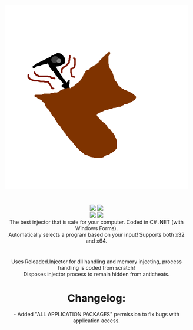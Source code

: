 <div align="center"><img src="logo.png"></div>
<h1></h1>
<div align="center"><img src="https://img.shields.io/static/v1?label=Virustotal&message=1 Detection&color=red">  <img src="https://img.shields.io/static/v1?label=Active&message=Yes&color=green"></div>
<div align="center"><img src="https://forthebadge.com/images/badges/made-with-c-sharp.svg">  <img src="https://forthebadge.com/images/badges/powered-by-flux-capacitor.svg"></div>
<div align="center">The best injector that is safe for your computer. Coded in C# .NET (with Windows Forms).</div>
<div align="center">Automatically selects a program based on your input! Supports both x32 and x64.</div>
<h1></h1>
<div align="center">Uses Reloaded.Injector for dll handling and memory injecting, process handling is coded from scratch!</div>
<div align="center">Disposes injector process to remain hidden from anticheats.</div>
<h1></h1>
<div align="center"><h1>Changelog:</h1></div>
<div align="center">- Added "ALL APPLICATION PACKAGES" permission to fix bugs with application access.</div>
